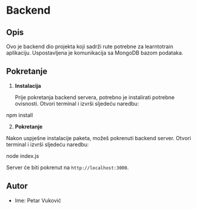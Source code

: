 # Backend

## Opis

Ovo je backend dio projekta koji sadrži rute potrebne za learntotrain aplikaciju. Uspostavljena je komunikacija sa MongoDB bazom podataka.

## Pokretanje

1. **Instalacija**

   Prije pokretanja backend servera, potrebno je instalirati potrebne ovisnosti. Otvori terminal i izvrši sljedeću naredbu:

npm install


2. **Pokretanje**

Nakon uspješne instalacije paketa, možeš pokrenuti backend server. Otvori terminal i izvrši sljedeću naredbu:

node index.js

Server će biti pokrenut na `http://localhost:3000`.


## Autor

- Ime: Petar Vuković